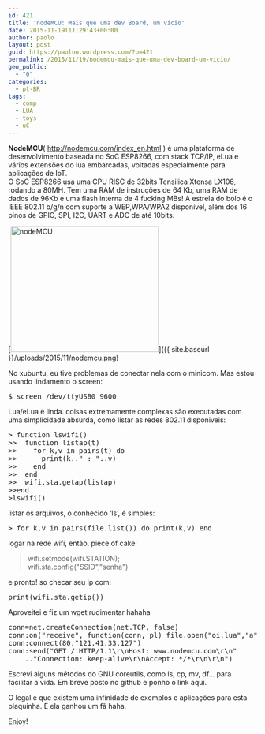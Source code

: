 ```yaml
---
id: 421
title: 'nodeMCU: Mais que uma dev Board, um vício'
date: 2015-11-19T11:29:43+00:00
author: paolo
layout: post
guid: https://paoloo.wordpress.com/?p=421
permalink: /2015/11/19/nodemcu-mais-que-uma-dev-board-um-vicio/
geo_public:
  - "0"
categories:
  - pt-BR
tags:
  - comp
  - LUA
  - toys
  - uC
---
```

**NodeMCU**( <a href="http://nodemcu.com/index_en.html" target="_blank">http://nodemcu.com/index_en.html</a> ) é uma plataforma de desenvolvimento baseada no SoC ESP8266, com stack TCP/IP, eLua e vários extensões do lua embarcadas, voltadas especialmente para aplicações de IoT.  
O SoC ESP8266 usa uma CPU RISC de 32bits Tensilica Xtensa LX106, rodando a 80MH. Tem uma RAM de instruções de 64 Kb, uma RAM de dados de 96Kb e uma flash interna de 4 fucking MBs! A estrela do bolo é o IEEE 802.11 b/g/n com suporte a WEP,WPA/WPA2 disponível, além dos 16 pinos de GPIO, SPI, I2C, UART e ADC de até 10bits.

[<img class="alignnone size-medium wp-image-423" src="{{ site.baseurl }}/uploads/2015/11/nodemcu.png?w=300" alt="nodeMCU" width="300" height="255" srcset="{{ site.baseurl }}/uploads/2015/11/nodemcu.png 440w, {{ site.baseurl }}/uploads/2015/11/nodemcu-300x255.png 300w" sizes="(max-width: 300px) 100vw, 300px" />]({{ site.baseurl }}/uploads/2015/11/nodemcu.png)

No xubuntu, eu tive problemas de conectar nela com o minicom. Mas estou usando lindamento o screen:

<pre class="brush: plain; title: ; notranslate" title="">$ screen /dev/ttyUSB0 9600
</pre>

Lua/eLua é linda. coisas extremamente complexas são executadas com uma simplicidade absurda, como listar as redes 802.11 disponiveis:

<pre class="brush: plain; title: ; notranslate" title="">&gt; function lswifi()
&gt;&gt;  function listap(t)
&gt;&gt;    for k,v in pairs(t) do
&gt;&gt;      print(k.." : "..v)
&gt;&gt;    end
&gt;&gt;  end
&gt;&gt;  wifi.sta.getap(listap)
&gt;&gt;end
&gt;lswifi()
</pre>

listar os arquivos, o conhecido &#8216;ls&#8217;, é simples:

<pre class="brush: plain; title: ; notranslate" title="">&gt; for k,v in pairs(file.list()) do print(k,v) end
</pre>

logar na rede wifi, então, piece of cake:

> wifi.setmode(wifi.STATION);  
> wifi.sta.config("SSID","senha")

e pronto! so checar seu ip com:

<pre class="brush: plain; title: ; notranslate" title="">print(wifi.sta.getip())
</pre>

Aproveitei e fiz um wget rudimentar hahaha

<pre class="brush: plain; title: ; notranslate" title="">conn=net.createConnection(net.TCP, false) 
conn:on("receive", function(conn, pl) file.open("oi.lua","a"); file.write(pl); file.close() end)
conn:connect(80,"121.41.33.127")
conn:send("GET / HTTP/1.1\r\nHost: www.nodemcu.com\r\n"
    .."Connection: keep-alive\r\nAccept: */*\r\n\r\n")
</pre>

Escrevi alguns métodos do GNU coreutils, como ls, cp, mv, df&#8230; para facilitar a vida. Em breve posto no github e ponho o link aqui.

O legal é que existem uma infinidade de exemplos e aplicações para esta plaquinha. E ela ganhou um fã haha.

Enjoy!
